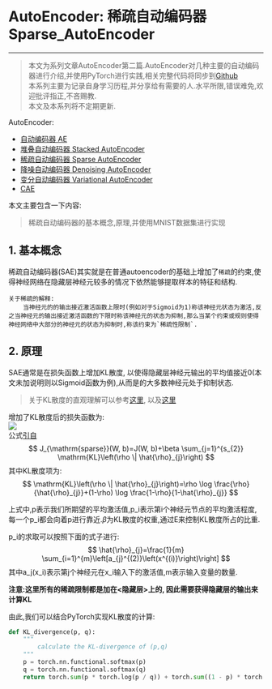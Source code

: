 # AutoEncoder: 稀疏自动编码器 Sparse_AutoEncoder
---
> 本文为系列文章AutoEncoder第二篇.AutoEncoder对几种主要的自动编码器进行介绍,并使用PyTorch进行实践,相关完整代码将同步到[Github](https://github.com/LitoNeo/pytorch-AutoEncoders)  
本系列主要为记录自身学习历程,并分享给有需要的人.水平所限,错误难免,欢迎批评指正,不吝赐教.  
> 本文及本系列将不定期更新.

AutoEncoder:  
* [自动编码器 AE](https://zhuanlan.zhihu.com/p/83019501)
* [堆叠自动编码器 Stacked AutoEncoder](https://zhuanlan.zhihu.com/p/83331286)
* [稀疏自动编码器 Sparse AutoEncoder]()
* [降噪自动编码器 Denoising AutoEncoder]()
* [变分自动编码器 Variational AutoEncoder]()
* [CAE]()

本文主要包含一下内容:
> 稀疏自动编码器的基本概念,原理,并使用MNIST数据集进行实现

## 1. 基本概念
稀疏自动编码器(SAE)其实就是在普通autoencoder的基础上增加了`稀疏`的约束,使得神经网络在隐藏层神经元较多的情况下依然能够提取样本的特征和结构.

```text
关于稀疏的解释:
    当神经元的的输出接近激活函数上限时(例如对于Sigmoid为1)称该神经元状态为激活,反之当神经元的输出接近激活函数的下限时称该神经元的状态为抑制,那么当某个约束或规则使得神经网络中大部分的神经元的状态为抑制时,称该约束为`稀疏性限制`.
```

## 2. 原理

SAE通常是在损失函数上增加KL散度, 以使得隐藏层神经元输出的平均值接近0(本文未加说明则以Sigmoid函数为例),从而是的大多数神经元处于抑制状态.
> 关于KL散度的直观理解可以参考[这里](https://www.jianshu.com/p/7b7c0777f74d), 以及[这里](https://segmentfault.com/a/1190000012653505)

增加了KL散度后的损失函数为:  
<img src="https://segmentfault.com/img/remote/1460000012653509" />  
公式[引自](https://segmentfault.com/a/1190000012653505)  
$$
J_{\mathrm{sparse}}(W, b)=J(W, b)+\beta \sum_{j=1}^{s_{2}} \mathrm{KL}\left(\rho \| \hat{\rho}_{j}\right)
$$
其中KL散度项为:
$$
\mathrm{KL}\left(\rho \| \hat{\rho}_{j}\right)=\rho \log \frac{\rho}{\hat{\rho}_{j}}+(1-\rho) \log \frac{1-\rho}{1-\hat{\rho}_{j}}
$$

上式中,p表示我们所期望的平均激活值,p_i表示第i个神经元节点的平均激活程度,每一个p_i都会向着p进行靠近.$\beta$为KL散度的权重,通过E来控制KL散度所占的比重.

p_i的求取可以按照下面的式子进行:
$$
\hat{\rho}_{j}=\frac{1}{m} \sum_{i=1}^{m}\left[a_{j}^{(2)}\left(x^{(i)}\right)\right]
$$
其中a_j(x_i)表示第j个神经元在x_i输入下的激活值,m表示输入变量的数量.

**注意:这里所有的稀疏限制都是加在<隐藏层>上的, 因此需要获得隐藏层的输出来计算KL**

由此,我们可以结合PyTorch实现KL散度的计算:
```python
def KL_divergence(p, q):
    """
        calculate the KL-divergence of (p,q)
    """
    p = torch.nn.functional.softmax(p)
    q = torch.nn.functional.softmax(q)
    return torch.sum(p * torch.log(p / q)) + torch.sum((1 - p) * torch.log((1 - p) / (1 - q)))
```

